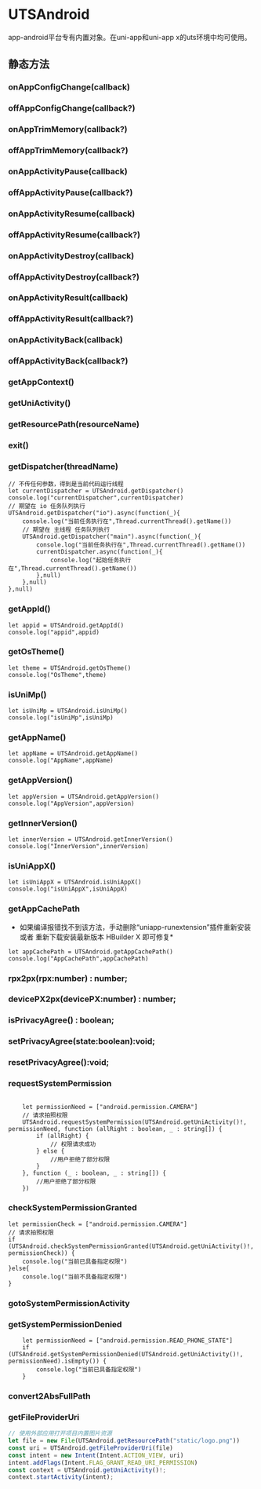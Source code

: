 # UTSAndroid

app-android平台专有内置对象。在uni-app和uni-app x的uts环境中均可使用。

## 静态方法


### onAppConfigChange(callback)

<!-- UTSJSON.UTSAndroid.onAppConfigChange.description -->

<!-- UTSJSON.UTSAndroid.onAppConfigChange.param -->

<!-- UTSJSON.UTSAndroid.onAppConfigChange.returnValue -->

<!-- UTSJSON.UTSAndroid.onAppConfigChange.compatibility -->

### offAppConfigChange(callback?)

<!-- UTSJSON.UTSAndroid.offAppConfigChange.description -->

<!-- UTSJSON.UTSAndroid.offAppConfigChange.param -->

<!-- UTSJSON.UTSAndroid.offAppConfigChange.returnValue -->

<!-- UTSJSON.UTSAndroid.offAppConfigChange.compatibility -->

### onAppTrimMemory(callback?)

<!-- UTSJSON.UTSAndroid.onAppTrimMemory.description -->

<!-- UTSJSON.UTSAndroid.onAppTrimMemory.param -->

<!-- UTSJSON.UTSAndroid.onAppTrimMemory.returnValue -->

<!-- UTSJSON.UTSAndroid.onAppTrimMemory.compatibility -->

### offAppTrimMemory(callback?)

<!-- UTSJSON.UTSAndroid.offAppTrimMemory.description -->

<!-- UTSJSON.UTSAndroid.offAppTrimMemory.param -->

<!-- UTSJSON.UTSAndroid.offAppTrimMemory.returnValue -->

<!-- UTSJSON.UTSAndroid.offAppTrimMemory.compatibility -->

### onAppActivityPause(callback)

<!-- UTSJSON.UTSAndroid.onAppActivityPause.description -->

<!-- UTSJSON.UTSAndroid.onAppActivityPause.param -->

<!-- UTSJSON.UTSAndroid.onAppActivityPause.returnValue -->

<!-- UTSJSON.UTSAndroid.onAppActivityPause.compatibility -->

### offAppActivityPause(callback?)

<!-- UTSJSON.UTSAndroid.offAppActivityPause.description -->

<!-- UTSJSON.UTSAndroid.offAppActivityPause.param -->

<!-- UTSJSON.UTSAndroid.offAppActivityPause.returnValue -->

<!-- UTSJSON.UTSAndroid.offAppActivityPause.compatibility -->

### onAppActivityResume(callback)

<!-- UTSJSON.UTSAndroid.onAppActivityResume.description -->

<!-- UTSJSON.UTSAndroid.onAppActivityResume.param -->

<!-- UTSJSON.UTSAndroid.onAppActivityResume.returnValue -->

<!-- UTSJSON.UTSAndroid.onAppActivityResume.compatibility -->

### offAppActivityResume(callback?)

<!-- UTSJSON.UTSAndroid.offAppActivityResume.description -->

<!-- UTSJSON.UTSAndroid.offAppActivityResume.param -->

<!-- UTSJSON.UTSAndroid.offAppActivityResume.returnValue -->

<!-- UTSJSON.UTSAndroid.offAppActivityResume.compatibility -->

### onAppActivityDestroy(callback)

<!-- UTSJSON.UTSAndroid.onAppActivityDestroy.description -->

<!-- UTSJSON.UTSAndroid.onAppActivityDestroy.param -->

<!-- UTSJSON.UTSAndroid.onAppActivityDestroy.returnValue -->

<!-- UTSJSON.UTSAndroid.onAppActivityDestroy.compatibility -->

### offAppActivityDestroy(callback?)

<!-- UTSJSON.UTSAndroid.offAppActivityDestroy.description -->

<!-- UTSJSON.UTSAndroid.offAppActivityDestroy.param -->

<!-- UTSJSON.UTSAndroid.offAppActivityDestroy.returnValue -->

<!-- UTSJSON.UTSAndroid.offAppActivityDestroy.compatibility -->

### onAppActivityResult(callback)

<!-- UTSJSON.UTSAndroid.onAppActivityResult.description -->

<!-- UTSJSON.UTSAndroid.onAppActivityResult.param -->

<!-- UTSJSON.UTSAndroid.onAppActivityResult.returnValue -->

<!-- UTSJSON.UTSAndroid.onAppActivityResult.compatibility -->

### offAppActivityResult(callback?)

<!-- UTSJSON.UTSAndroid.offAppActivityResult.description -->

<!-- UTSJSON.UTSAndroid.offAppActivityResult.param -->

<!-- UTSJSON.UTSAndroid.offAppActivityResult.returnValue -->

<!-- UTSJSON.UTSAndroid.offAppActivityResult.compatibility -->

### onAppActivityBack(callback)

<!-- UTSJSON.UTSAndroid.onAppActivityBack.description -->

<!-- UTSJSON.UTSAndroid.onAppActivityBack.param -->

<!-- UTSJSON.UTSAndroid.onAppActivityBack.returnValue -->

<!-- UTSJSON.UTSAndroid.onAppActivityBack.compatibility -->

### offAppActivityBack(callback?)

<!-- UTSJSON.UTSAndroid.offAppActivityBack.description -->

<!-- UTSJSON.UTSAndroid.offAppActivityBack.param -->

<!-- UTSJSON.UTSAndroid.offAppActivityBack.returnValue -->

<!-- UTSJSON.UTSAndroid.offAppActivityBack.compatibility -->

### getAppContext()

<!-- UTSJSON.UTSAndroid.getAppContext.description -->

<!-- UTSJSON.UTSAndroid.getAppContext.param -->

<!-- UTSJSON.UTSAndroid.getAppContext.returnValue -->

<!-- UTSJSON.UTSAndroid.getAppContext.compatibility -->

### getUniActivity()

<!-- UTSJSON.UTSAndroid.getUniActivity.description -->

<!-- UTSJSON.UTSAndroid.getUniActivity.param -->

<!-- UTSJSON.UTSAndroid.getUniActivity.returnValue -->

<!-- UTSJSON.UTSAndroid.getUniActivity.compatibility -->

### getResourcePath(resourceName)

<!-- UTSJSON.UTSAndroid.getResourcePath.description -->

<!-- UTSJSON.UTSAndroid.getResourcePath.param -->

<!-- UTSJSON.UTSAndroid.getResourcePath.returnValue -->

<!-- UTSJSON.UTSAndroid.getResourcePath.compatibility -->

### exit()

<!-- UTSJSON.UTSAndroid.exit.description -->

<!-- UTSJSON.UTSAndroid.exit.param -->

<!-- UTSJSON.UTSAndroid.exit.returnValue -->

<!-- UTSJSON.UTSAndroid.exit.compatibility -->

### getDispatcher(threadName)

<!-- UTSJSON.UTSAndroid.getDispatcher.description -->

<!-- UTSJSON.UTSAndroid.getDispatcher.param -->

<!-- UTSJSON.UTSAndroid.getDispatcher.returnValue -->

<!-- UTSJSON.UTSAndroid.getDispatcher.compatibility -->


```uts
// 不传任何参数，得到是当前代码运行线程
let currentDispatcher = UTSAndroid.getDispatcher()
console.log("currentDispatcher",currentDispatcher)
// 期望在 io 任务队列执行
UTSAndroid.getDispatcher("io").async(function(_){
    console.log("当前任务执行在",Thread.currentThread().getName())
    // 期望在 主线程 任务队列执行
    UTSAndroid.getDispatcher("main").async(function(_){
        console.log("当前任务执行在",Thread.currentThread().getName())
        currentDispatcher.async(function(_){
            console.log("起始任务执行在",Thread.currentThread().getName())
        },null)
    },null)
},null)
```

### getAppId()

<!-- UTSJSON.UTSAndroid.getAppId.description -->

<!-- UTSJSON.UTSAndroid.getAppId.param -->

<!-- UTSJSON.UTSAndroid.getAppId.returnValue -->

<!-- UTSJSON.UTSAndroid.getAppId.compatibility -->

```uts
let appid = UTSAndroid.getAppId()
console.log("appid",appid)
```

### getOsTheme()

<!-- UTSJSON.UTSAndroid.getOsTheme.description -->

<!-- UTSJSON.UTSAndroid.getOsTheme.param -->

<!-- UTSJSON.UTSAndroid.getOsTheme.returnValue -->

<!-- UTSJSON.UTSAndroid.getOsTheme.compatibility -->

```uts
let theme = UTSAndroid.getOsTheme()
console.log("OsTheme",theme)
```

### isUniMp()

<!-- UTSJSON.UTSAndroid.isUniMp.description -->

<!-- UTSJSON.UTSAndroid.isUniMp.param -->

<!-- UTSJSON.UTSAndroid.isUniMp.returnValue -->

<!-- UTSJSON.UTSAndroid.isUniMp.compatibility -->

```uts
let isUniMp = UTSAndroid.isUniMp()
console.log("isUniMp",isUniMp)
```

### getAppName()

<!-- UTSJSON.UTSAndroid.getAppName.description -->

<!-- UTSJSON.UTSAndroid.getAppName.param -->

<!-- UTSJSON.UTSAndroid.getAppName.returnValue -->

<!-- UTSJSON.UTSAndroid.getAppName.compatibility -->

```uts
let appName = UTSAndroid.getAppName()
console.log("AppName",appName)
```

### getAppVersion()

<!-- UTSJSON.UTSAndroid.getAppVersion.description -->

<!-- UTSJSON.UTSAndroid.getAppVersion.param -->

<!-- UTSJSON.UTSAndroid.getAppVersion.returnValue -->

<!-- UTSJSON.UTSAndroid.getAppVersion.compatibility -->

```uts
let appVersion = UTSAndroid.getAppVersion()
console.log("AppVersion",appVersion)
```

### getInnerVersion()

<!-- UTSJSON.UTSAndroid.getInnerVersion.description -->

<!-- UTSJSON.UTSAndroid.getInnerVersion.param -->

<!-- UTSJSON.UTSAndroid.getInnerVersion.returnValue -->

<!-- UTSJSON.UTSAndroid.getInnerVersion.compatibility -->

```uts
let innerVersion = UTSAndroid.getInnerVersion()
console.log("InnerVersion",innerVersion)
```

### isUniAppX()

<!-- UTSJSON.UTSAndroid.isUniAppX.description -->

<!-- UTSJSON.UTSAndroid.isUniAppX.param -->

<!-- UTSJSON.UTSAndroid.isUniAppX.returnValue -->

<!-- UTSJSON.UTSAndroid.isUniAppX.compatibility -->

```uts
let isUniAppX = UTSAndroid.isUniAppX()
console.log("isUniAppX",isUniAppX)
```

### getAppCachePath

<!-- UTSJSON.UTSAndroid.getAppCachePath.description -->

<!-- UTSJSON.UTSAndroid.getAppCachePath.param -->

<!-- UTSJSON.UTSAndroid.getAppCachePath.returnValue -->

<!-- UTSJSON.UTSAndroid.getAppCachePath.compatibility -->

* 如果编译报错找不到该方法，手动删除“uniapp-runextension”插件重新安装 或者 重新下载安装最新版本 HBuilder X 即可修复*


```uts
let appCachePath = UTSAndroid.getAppCachePath()
console.log("AppCachePath",appCachePath)
```


### rpx2px(rpx:number) : number;

<!-- UTSJSON.UTSAndroid.rpx2px.description -->

<!-- UTSJSON.UTSAndroid.rpx2px.param -->

<!-- UTSJSON.UTSAndroid.rpx2px.returnValue -->

<!-- UTSJSON.UTSAndroid.rpx2px.compatibility -->

### devicePX2px(devicePX:number) : number;

<!-- UTSJSON.UTSAndroid.devicePX2px.description -->

<!-- UTSJSON.UTSAndroid.devicePX2px.param -->

<!-- UTSJSON.UTSAndroid.devicePX2px.returnValue -->

<!-- UTSJSON.UTSAndroid.devicePX2px.compatibility -->


### isPrivacyAgree() : boolean;

<!-- UTSJSON.UTSAndroid.isPrivacyAgree.description -->

<!-- UTSJSON.UTSAndroid.isPrivacyAgree.param -->

<!-- UTSJSON.UTSAndroid.isPrivacyAgree.returnValue -->

<!-- UTSJSON.UTSAndroid.isPrivacyAgree.compatibility -->


### setPrivacyAgree(state:boolean):void;

<!-- UTSJSON.UTSAndroid.setPrivacyAgree.description -->

<!-- UTSJSON.UTSAndroid.setPrivacyAgree.param -->

<!-- UTSJSON.UTSAndroid.setPrivacyAgree.returnValue -->

<!-- UTSJSON.UTSAndroid.setPrivacyAgree.compatibility -->

### resetPrivacyAgree():void;

<!-- UTSJSON.UTSAndroid.resetPrivacyAgree.description -->

<!-- UTSJSON.UTSAndroid.resetPrivacyAgree.param -->

<!-- UTSJSON.UTSAndroid.resetPrivacyAgree.returnValue -->

<!-- UTSJSON.UTSAndroid.resetPrivacyAgree.compatibility -->

### requestSystemPermission

<!-- UTSJSON.UTSAndroid.requestSystemPermission.description -->

<!-- UTSJSON.UTSAndroid.requestSystemPermission.param -->

<!-- UTSJSON.UTSAndroid.requestSystemPermission.returnValue -->

<!-- UTSJSON.UTSAndroid.requestSystemPermission.compatibility -->

```uts

	let permissionNeed = ["android.permission.CAMERA"]
    // 请求拍照权限
	UTSAndroid.requestSystemPermission(UTSAndroid.getUniActivity()!, permissionNeed, function (allRight : boolean, _ : string[]) {
		if (allRight) {
			// 权限请求成功			
		} else {
			//用户拒绝了部分权限
		}
	}, function (_ : boolean, _ : string[]) {
		//用户拒绝了部分权限
	})

```

### checkSystemPermissionGranted

<!-- UTSJSON.UTSAndroid.checkSystemPermissionGranted.description -->

<!-- UTSJSON.UTSAndroid.checkSystemPermissionGranted.param -->

<!-- UTSJSON.UTSAndroid.checkSystemPermissionGranted.returnValue -->

<!-- UTSJSON.UTSAndroid.checkSystemPermissionGranted.compatibility -->

```uts
let permissionCheck = ["android.permission.CAMERA"]
// 请求拍照权限
if (UTSAndroid.checkSystemPermissionGranted(UTSAndroid.getUniActivity()!, permissionCheck)) {
	console.log("当前已具备指定权限")
}else{
	console.log("当前不具备指定权限")
}
```


### gotoSystemPermissionActivity

<!-- UTSJSON.UTSAndroid.gotoSystemPermissionActivity.description -->

<!-- UTSJSON.UTSAndroid.gotoSystemPermissionActivity.param -->

<!-- UTSJSON.UTSAndroid.gotoSystemPermissionActivity.returnValue -->

<!-- UTSJSON.UTSAndroid.gotoSystemPermissionActivity.compatibility -->


### getSystemPermissionDenied

<!-- UTSJSON.UTSAndroid.getSystemPermissionDenied.description -->

<!-- UTSJSON.UTSAndroid.getSystemPermissionDenied.param -->

<!-- UTSJSON.UTSAndroid.getSystemPermissionDenied.returnValue -->

<!-- UTSJSON.UTSAndroid.getSystemPermissionDenied.compatibility -->


```uts
	let permissionNeed = ["android.permission.READ_PHONE_STATE"]
	if (UTSAndroid.getSystemPermissionDenied(UTSAndroid.getUniActivity()!, permissionNeed).isEmpty()) {
    	console.log("当前已具备指定权限")
	}
```

### convert2AbsFullPath

<!-- UTSJSON.UTSAndroid.convert2AbsFullPath.description -->

<!-- UTSJSON.UTSAndroid.convert2AbsFullPath.param -->

<!-- UTSJSON.UTSAndroid.convert2AbsFullPath.returnValue -->

<!-- UTSJSON.UTSAndroid.convert2AbsFullPath.compatibility -->

### getFileProviderUri

<!-- UTSJSON.UTSAndroid.getFileProviderUri.description -->

<!-- UTSJSON.UTSAndroid.getFileProviderUri.param -->

<!-- UTSJSON.UTSAndroid.getFileProviderUri.returnValue -->

<!-- UTSJSON.UTSAndroid.getFileProviderUri.compatibility -->

```ts
// 使用外部应用打开项目内置图片资源
let file = new File(UTSAndroid.getResourcePath("static/logo.png"))
const uri = UTSAndroid.getFileProviderUri(file)
const intent = new Intent(Intent.ACTION_VIEW, uri)
intent.addFlags(Intent.FLAG_GRANT_READ_URI_PERMISSION)
const context = UTSAndroid.getUniActivity()!;
context.startActivity(intent);

```


<!-- UTSJSON.UTSAndroid.tutorial -->
